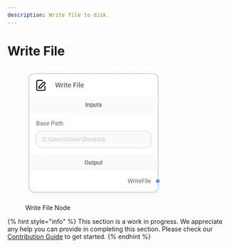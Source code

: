 ```yaml
---
description: Write file to disk.
---
```


# Write File

<figure><img src="../../../.gitbook/assets/image--13---1---1-.png" alt="" width="308"><figcaption><p>Write File Node</p></figcaption></figure>

{% hint style="info" %}
This section is a work in progress. We appreciate any help you can provide in completing this section. Please check our [Contribution Guide](../../../contributing/) to get started.
{% endhint %}
